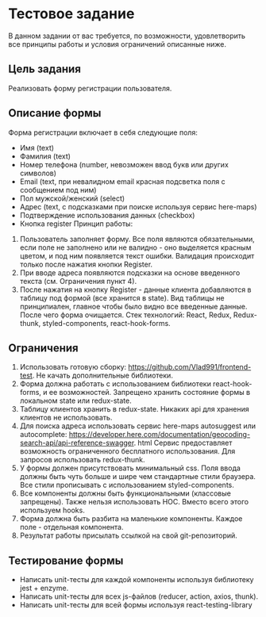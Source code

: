 # Тестовое задание

В данном задании от вас требуется, по возможности, удовлетворить все принципы работы
и условия ограничений описанные ниже.

## Цель задания
Реализовать форму регистрации пользователя.

## Описание формы
Форма регистрации включает в себя следующие поля:
- Имя (text)
- Фамилия (text)
- Номер телефона (number, невозможен ввод букв или других символов)
- Email (text, при невалидном email красная подсветка поля с сообщением под ним)
- Пол мужской/женский (select)
- Адрес (text, с подсказками при поиске используя сервис here-maps)
- Подтверждение использования данных (checkbox)
- Кнопка register
Принцип работы:
1. Пользователь заполняет форму. Все поля являются обязательными, если поле не
заполнено или не валидно - оно выделяется красным цветом, и под ним появляется
текст ошибки. Валидация происходит только после нажатия кнопки Register.
2. При вводе адреса появляются подсказки на основе введенного текста (см.
Ограничения пункт 4).
3. После нажатия на кнопку Register - данные клиента добавляются в таблицу под
формой (все хранится в state). Вид таблицы не принципиален, главное чтобы было
видно все введенные данные. После чего форма очищается.
Стек технологий: React, Redux, Redux-thunk, styled-components, react-hook-forms.

## Ограничения
1. Использовать готовую сборку: https://github.com/Vlad991/frontend-test. Не качать
дополнительные библиотеки.
2. Форма должна работать с использованием библиотеки react-hook-forms, и ее
возможностей. Запрещено хранить состояние формы в локальном state или
redux-state.
3. Таблицу клиентов хранить в redux-state. Никаких api для хранения клиентов не
использовать.
4. Для поиска адреса использовать сервис here-maps autosuggest или autocomplete:
https://developer.here.com/documentation/geocoding-search-api/api-reference-swagger.
html
Сервис предоставляет возможность ограниченного бесплатного использования.
Для запросов использовать redux-thunk.
5. У формы должен присутствовать минимальный css. Поля ввода должны быть чуть
больше и шире чем стандартные стили браузера. Все стили прописывать с
использованием styled-components.
6. Все компоненты должны быть функциональными (классовые запрещены). Также
нельзя использовать HOC. Вместо всего этого используем hooks.
7. Форма должна быть разбита на маленькие компоненты. Каждое поле - отдельная
компонента.
8. Результат работы присылать ссылкой на свой git-репозиторий.

## Тестирование формы
- Написать unit-тесты для каждой компоненты используя библиотеку jest + enzyme.
- Написать unit-тесты для всех js-файлов (reducer, action, axios, thunk).
- Написать unit-тесты для всей формы используя react-testing-library
